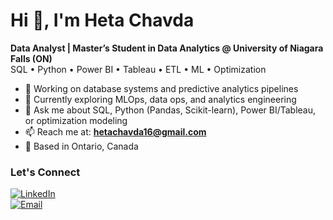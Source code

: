# Hi 👋, I'm Heta Chavda

**Data Analyst | Master’s Student in Data Analytics @ University of Niagara Falls (ON)**  
SQL • Python • Power BI • Tableau • ETL • ML • Optimization

- 🔭 Working on database systems and predictive analytics pipelines  
- 🌱 Currently exploring MLOps, data ops, and analytics engineering  
- 💬 Ask me about SQL, Python (Pandas, Scikit-learn), Power BI/Tableau, or optimization modeling  
- 📫 Reach me at: **hetachavda16@gmail.com**  
- 📍 Based in Ontario, Canada

###  Let's Connect
[![LinkedIn](https://img.shields.io/badge/LinkedIn-Connect-blue)](https://linkedin.com/in/hetachavda)  
[![Email](https://img.shields.io/badge/Email-hetachavda%40gmail.com-red)](mailto:hetachavda16@gmail.com)

